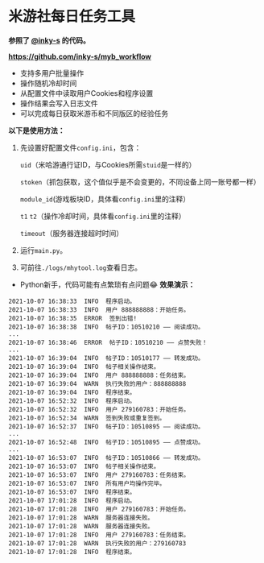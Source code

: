 # 米游社每日任务工具
 **参照了 [@inky-s](https://github.com/inky-s) 的代码。** 

 **https://github.com/inky-s/myb_workflow** 

- 支持多用户批量操作
- 操作随机冷却时间
- 从配置文件中读取用户Cookies和程序设置
- 操作结果会写入日志文件
- 可以完成每日获取米游币和不同版区的经验任务

 **以下是使用方法：** 
1. 先设置好配置文件`config.ini`，包含：

    `uid`（米哈游通行证ID，与Cookies所需`stuid`是一样的）

    `stoken`（抓包获取，这个值似乎是不会变更的，不同设备上同一账号都一样）
    
    `module_id`(游戏板块ID，具体看`config.ini`里的注释）
    
    `t1` `t2`（操作冷却时间，具体看`config.ini`里的注释）

    `timeout`（服务器连接超时时间）

2. 运行`main.py`。

3. 可前往`./logs/mhytool.log`查看日志。



- Python新手，代码可能有点繁琐有点问题😂
 **效果演示：**
 ```
2021-10-07 16:38:33  INFO  程序启动。  
2021-10-07 16:38:33  INFO  用户 888888888：开始任务。  
2021-10-07 16:38:35  ERROR  签到出错!  
2021-10-07 16:38:38  INFO  帖子ID：10510210 —— 阅读成功。  
... 
2021-10-07 16:38:46  ERROR  帖子ID：10510210 —— 点赞失败！  
...  
2021-10-07 16:39:04  INFO  帖子ID：10510177 —— 转发成功。  
2021-10-07 16:39:04  INFO  帖子相关操作结束。  
2021-10-07 16:39:04  INFO  用户 888888888：任务结束。  
2021-10-07 16:39:04  WARN  执行失败的用户：888888888  
2021-10-07 16:39:04  INFO  程序结束。    
2021-10-07 16:52:32  INFO  程序启动。  
2021-10-07 16:52:32  INFO  用户 279160783：开始任务。  
2021-10-07 16:52:34  WARN  签到失败或重复签到。  
2021-10-07 16:52:37  INFO  帖子ID：10510895 —— 阅读成功。  
...  
2021-10-07 16:52:48  INFO  帖子ID：10510895 —— 点赞成功。  
...  
2021-10-07 16:53:07  INFO  帖子ID：10510866 —— 转发成功。  
2021-10-07 16:53:07  INFO  帖子相关操作结束。  
2021-10-07 16:53:07  INFO  用户 279160783：任务结束。  
2021-10-07 16:53:07  INFO  所有用户均操作完毕。  
2021-10-07 16:53:07  INFO  程序结束。    
2021-10-07 17:01:28  INFO  程序启动。  
2021-10-07 17:01:28  INFO  用户 279160783：开始任务。  
2021-10-07 17:01:28  WARN  服务器连接失败。  
2021-10-07 17:01:28  WARN  服务器连接失败。  
2021-10-07 17:01:28  INFO  用户 279160783：任务结束。  
2021-10-07 17:01:28  WARN  执行失败的用户：279160783  
2021-10-07 17:01:28  INFO  程序结束。  
```
